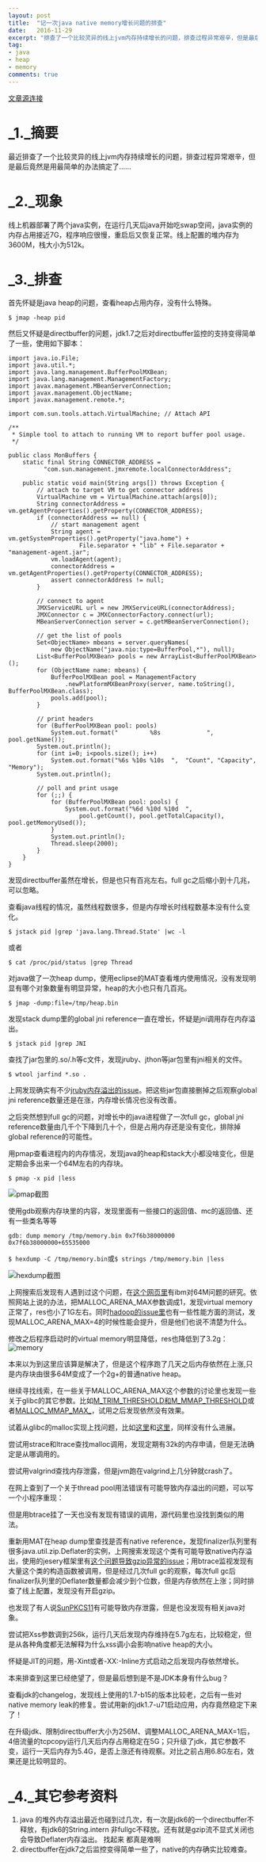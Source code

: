 ```yaml
---
layout: post
title:  "记一次java native memory增长问题的排查"
date:   2016-11-29
excerpt: "排查了一个比较灵异的线上jvm内存持续增长的问题，排查过程异常艰辛，但是最后竟然是用最简单的办法搞定了……"
tag:
- java
- heap
- memory
comments: true
---
```

[文章源连接](http://blog.2baxb.me/archives/918)

# _1._摘要

最近排查了一个比较灵异的线上jvm内存持续增长的问题，排查过程异常艰辛，但是最后竟然是用最简单的办法搞定了……


# _2._现象

线上机器部署了两个java实例，在运行几天后java开始吃swap空间，java实例的内存占用接近7G，程序响应很慢，重启后又恢复正常。线上配置的堆内存为3600M，栈大小为512k。

# _3._排查

首先怀疑是java heap的问题，查看heap占用内存，没有什么特殊。

`$ jmap -heap pid`

然后又怀疑是directbuffer的问题，jdk1.7之后对directbuffer监控的支持变得简单了一些，使用如下脚本：

```
import java.io.File;
import java.util.*;
import java.lang.management.BufferPoolMXBean;
import java.lang.management.ManagementFactory;
import javax.management.MBeanServerConnection;
import javax.management.ObjectName;
import javax.management.remote.*;

import com.sun.tools.attach.VirtualMachine; // Attach API

/**
 * Simple tool to attach to running VM to report buffer pool usage.
 */

public class MonBuffers {
    static final String CONNECTOR_ADDRESS =
          "com.sun.management.jmxremote.localConnectorAddress";

    public static void main(String args[]) throws Exception {
        // attach to target VM to get connector address
        VirtualMachine vm = VirtualMachine.attach(args[0]);
        String connectorAddress = vm.getAgentProperties().getProperty(CONNECTOR_ADDRESS);
        if (connectorAddress == null) {
            // start management agent
            String agent = vm.getSystemProperties().getProperty("java.home") +
                    File.separator + "lib" + File.separator + "management-agent.jar";
            vm.loadAgent(agent);
            connectorAddress = vm.getAgentProperties().getProperty(CONNECTOR_ADDRESS);
            assert connectorAddress != null;
        }

        // connect to agent
        JMXServiceURL url = new JMXServiceURL(connectorAddress);
        JMXConnector c = JMXConnectorFactory.connect(url);
        MBeanServerConnection server = c.getMBeanServerConnection();

        // get the list of pools
        Set<ObjectName> mbeans = server.queryNames(
            new ObjectName("java.nio:type=BufferPool,*"), null);
        List<BufferPoolMXBean> pools = new ArrayList<BufferPoolMXBean>();
        for (ObjectName name: mbeans) {
            BufferPoolMXBean pool = ManagementFactory
                .newPlatformMXBeanProxy(server, name.toString(), BufferPoolMXBean.class);
            pools.add(pool);
        }

        // print headers
        for (BufferPoolMXBean pool: pools)
            System.out.format("         %8s             ", pool.getName());
        System.out.println();
        for (int i=0; i<pools.size(); i++)
            System.out.format("%6s %10s %10s  ",  "Count", "Capacity", "Memory");
        System.out.println();

        // poll and print usage
        for (;;) {
            for (BufferPoolMXBean pool: pools) {
                System.out.format("%6d %10d %10d  ",
                    pool.getCount(), pool.getTotalCapacity(), pool.getMemoryUsed());
            }
            System.out.println();
            Thread.sleep(2000);
        }
    }
}

```

发现directbuffer虽然在增长，但是也只有百兆左右。full gc之后缩小到十几兆，可以忽略。

查看java线程的情况，虽然线程数很多，但是内存增长时线程数基本没有什么变化。

`$ jstack pid |grep 'java.lang.Thread.State' |wc -l`

或者

`$ cat /proc/pid/status |grep Thread`

对java做了一次heap dump，使用eclipse的MAT查看堆内使用情况，没有发现明显有哪个对象数量有明显异常，heap的大小也只有几百兆。

`$ jmap -dump:file=/tmp/heap.bin`

发现stack dump里的global jni reference一直在增长，怀疑是jni调用存在内存溢出。

`$ jstack pid |grep JNI`

查找了jar包里的.so/.h等c文件，发现jruby、jthon等jar包里有jni相关的文件。

`$ wtool jarfind *.so .`

上网发现确实有不少[jruby内存溢出的issue](https://github.com/jruby/jruby/issues/1888)。把这些jar包直接删掉之后观察global jni reference数量还是在涨，内存增长情况也没有改善。

之后突然想到full gc的问题，对增长中的java进程做了一次full gc，global jni reference数量由几千个下降到几十个，但是占用内存还是没有变化，排除掉global reference的可能性。

用pmap查看进程内的内存情况，发现java的heap和stack大小都没啥变化，但是定期会多出来一个64M左右的内存块。

`$ pmap -x pid |less`

![pmap截图](http://blog.2baxb.me/wp-content/uploads/2014/11/64m.jpg)

使用gdb观察内存块里的内容，发现里面有一些接口的返回值、mc的返回值、还有一些类名等等

`gdb: dump memory /tmp/memory.bin 0x7f6b38000000 0x7f6b38000000+65535000`

`$ hexdump -C /tmp/memory.bin`或`$ strings /tmp/memory.bin |less`

![hexdump截图](http://blog.2baxb.me/wp-content/uploads/2014/11/hexdump.jpg)

上网搜索后发现有人遇到过这个问题，在[这个网页里](https://www.ibm.com/developerworks/community/blogs/kevgrig/entry/linux_glibc_2_10_rhel_6_malloc_may_show_excessive_virtual_memory_usage?lang=en)有ibm对64M问题的研究。依照网站上说的办法，把MALLOC_ARENA_MAX参数调成1，发现virtual memory正常了，res也小了1G左右。同时[hadoop的issue里](https://issues.apache.org/jira/browse/HADOOP-7154)也有一些性能方面的测试，发现MALLOC_ARENA_MAX=4的时候性能会提升，但是他们也说不清楚为什么。

修改之后程序启动时的virtual memory明显降低，res也降低到了3.2g： ![memory](http://blog.2baxb.me/wp-content/uploads/2014/11/max.jpg)

本来以为到这里应该算是解决了，但是这个程序跑了几天之后内存依然在上涨,只是内存块由很多64M变成了一个2g+的普通native heap。

继续寻找线索，在一些关于MALLOC_ARENA_MAX这个参数的讨论里也发现一些关于glibc的其它参数。比如[M_TRIM_THRESHOLD和M_MMAP_THRESHOLD](http://mqzhuang.iteye.com/blog/1014287)或者[MALLOC_MMAP_MAX_](https://www.ibm.com/developerworks/community/blogs/kevgrig/entry/linux_native_memory_fragmentation_and_process_size_growth?lang=en)，试用之后发现依然没有效果。

试着从glibc的malloc实现上找问题，比如[这里](https://sourceware.org/bugzilla/show_bug.cgi?id=14581)和[这里](https://sourceware.org/bugzilla/show_bug.cgi?id=11261)，同样没有什么进展。

尝试用strace和ltrace查找malloc调用，发现定期有32k的内存申请，但是无法确定是从哪调用的。

尝试用valgrind查找内存泄露，但是jvm跑在valgrind上几分钟就crash了。

在网上查到了一个关于thread pool用法错误有可能导致内存溢出的问题，可以写一个小程序重现：

但是用btrace挂了一天也没有发现有错误的调用，源代码里也没找到类似的用法。

重新用MAT在heap dump里查找是否有native reference，发现finalizer队列里有很多java.util.zip.Deflater的实例，上网搜索发现这个类有可能导致native内存溢出，使用的jesery框架里有[这个问题导致gzip异常的issue](https://www.google.com/url?sa=t&amp;rct=j&amp;q=&amp;esrc=s&amp;source=web&amp;cd=1&amp;cad=rja&amp;uact=8&amp;ved=0CCAQFjAA&amp;url=https://java.net/jira/browse/JERSEY-1647&amp;ei=ikNYVNinJo72igKBvIGQAQ&amp;usg=AFQjCNF5iKZPZZgVhs4pMAYJjvkZrogfKg&amp;sig2=lFm6sK_rGlTsggZzz0B-gA)；用btrace监视发现有大量这个类的构造函数被调用，但是经过几次full gc的观察，每次full gc后finalizer队列里的Deflater数量都会减少到个位数，但是内存依然在上涨；同时排查了线上配置，发现没有开启gzip。

也发现了有人说[SunPKCS11](https://bugzilla.redhat.com/show_bug.cgi?id=1028966)有可能导致内存泄露，但是也没发现有相关java对象。

尝试把Xss参数调到256k，运行几天后发现内存维持在5.7g左右，比较稳定，但是从各种角度都无法解释为什么xss调小会影响native heap的大小。

怀疑是JIT的问题，用-Xint或者-XX:-Inline方式启动之后发现内存依然增长。

本来排查到这里已经绝望了，但是最后想到是不是JDK本身有什么bug？

查看jdk的changelog，发现线上使用的1.7-b15的版本比较老，之后有一些对native memory leak的修复。尝试用新的jdk1.7-u71启动应用，内存竟然稳定下来了！

在升级jdk、限制directbuffer大小为256M、调整MALLOC_ARENA_MAX=1后，4倍流量的tcpcopy运行几天后内存占用稳定在5G；只升级了jdk，其它参数不变，运行一天后内存为5.4G，是否上涨还有待观察。对比之前占用6.8G左右，效果还是比较明显的。

# _4._其它参考资料

1. java 的堆外内存溢出最近也碰到过几次，有一次是jdk6的一个directbuffer不释放，有jdk6的String.intern 非fullgc不释放。还有就是gzip流不显式关闭也会导致Deflater内存溢出。 找起来 都真是难啊
2. directbuffer在jdk7之后监控变得简单一些了，native的内存确实比较难查。
